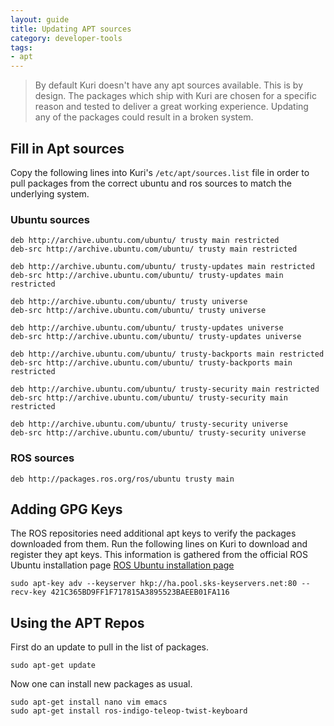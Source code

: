 ```yaml
---
layout: guide
title: Updating APT sources
category: developer-tools
tags: 
- apt
---
```


> By default Kuri doesn't have any apt sources available.  This is by design.  The packages which ship with Kuri are chosen 
for a specific reason and tested to deliver a great working experience.  Updating any of the packages could result in a broken
system.

## Fill in Apt sources
Copy the following lines into Kuri's `/etc/apt/sources.list` file in order to pull packages from the correct ubuntu and ros sources
to match the underlying system.

### Ubuntu sources
```
deb http://archive.ubuntu.com/ubuntu/ trusty main restricted
deb-src http://archive.ubuntu.com/ubuntu/ trusty main restricted

deb http://archive.ubuntu.com/ubuntu/ trusty-updates main restricted
deb-src http://archive.ubuntu.com/ubuntu/ trusty-updates main restricted

deb http://archive.ubuntu.com/ubuntu/ trusty universe
deb-src http://archive.ubuntu.com/ubuntu/ trusty universe

deb http://archive.ubuntu.com/ubuntu/ trusty-updates universe
deb-src http://archive.ubuntu.com/ubuntu/ trusty-updates universe

deb http://archive.ubuntu.com/ubuntu/ trusty-backports main restricted
deb-src http://archive.ubuntu.com/ubuntu/ trusty-backports main restricted

deb http://archive.ubuntu.com/ubuntu/ trusty-security main restricted
deb-src http://archive.ubuntu.com/ubuntu/ trusty-security main restricted

deb http://archive.ubuntu.com/ubuntu/ trusty-security universe
deb-src http://archive.ubuntu.com/ubuntu/ trusty-security universe
```

### ROS sources
```
deb http://packages.ros.org/ros/ubuntu trusty main
```

## Adding GPG Keys
The ROS repositories need additional apt keys to verify the packages downloaded from them.  Run the following lines on Kuri
to download and register they apt keys.  This information is gathered from the official ROS Ubuntu installation page
[ROS Ubuntu installation page](https://wiki.ros.org/indigo/Installation/Ubuntu)

```
sudo apt-key adv --keyserver hkp://ha.pool.sks-keyservers.net:80 --recv-key 421C365BD9FF1F717815A3895523BAEEB01FA116
```

## Using the APT Repos
First do an update to pull in the list of packages.
```
sudo apt-get update
```
Now one can install new packages as usual.
```
sudo apt-get install nano vim emacs
sudo apt-get install ros-indigo-teleop-twist-keyboard
```

